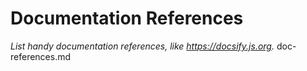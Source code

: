 # Documentation References

_List handy documentation references, like https://docsify.js.org._
doc-references.md
